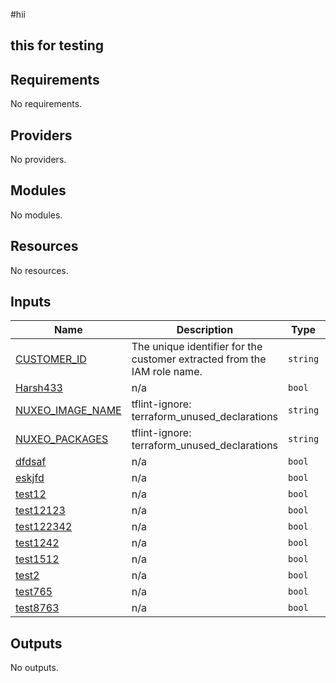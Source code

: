 #hii 
## this for testing

<!-- BEGIN_TF_DOCS -->
## Requirements

No requirements.

## Providers

No providers.

## Modules

No modules.

## Resources

No resources.

## Inputs

| Name | Description | Type | Default | Required |
|------|-------------|------|---------|:--------:|
| <a name="input_CUSTOMER_ID"></a> [CUSTOMER\_ID](#input\_CUSTOMER\_ID) | The unique identifier for the customer extracted from the IAM role name. | `string` | n/a | yes |
| <a name="input_Harsh433"></a> [Harsh433](#input\_Harsh433) | n/a | `bool` | `false` | no |
| <a name="input_NUXEO_IMAGE_NAME"></a> [NUXEO\_IMAGE\_NAME](#input\_NUXEO\_IMAGE\_NAME) | tflint-ignore: terraform\_unused\_declarations | `string` | `""` | no |
| <a name="input_NUXEO_PACKAGES"></a> [NUXEO\_PACKAGES](#input\_NUXEO\_PACKAGES) | tflint-ignore: terraform\_unused\_declarations | `string` | `""` | no |
| <a name="input_dfdsaf"></a> [dfdsaf](#input\_dfdsaf) | n/a | `bool` | `false` | no |
| <a name="input_eskjfd"></a> [eskjfd](#input\_eskjfd) | n/a | `bool` | `false` | no |
| <a name="input_test12"></a> [test12](#input\_test12) | n/a | `bool` | `false` | no |
| <a name="input_test12123"></a> [test12123](#input\_test12123) | n/a | `bool` | `false` | no |
| <a name="input_test122342"></a> [test122342](#input\_test122342) | n/a | `bool` | `false` | no |
| <a name="input_test1242"></a> [test1242](#input\_test1242) | n/a | `bool` | `false` | no |
| <a name="input_test1512"></a> [test1512](#input\_test1512) | n/a | `bool` | `false` | no |
| <a name="input_test2"></a> [test2](#input\_test2) | n/a | `bool` | `false` | no |
| <a name="input_test765"></a> [test765](#input\_test765) | n/a | `bool` | `false` | no |
| <a name="input_test8763"></a> [test8763](#input\_test8763) | n/a | `bool` | `false` | no |

## Outputs

No outputs.
<!-- END_TF_DOCS -->